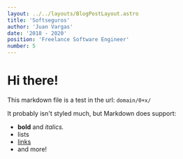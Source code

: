 ```yaml
---
layout: ../../layouts/BlogPostLayout.astro
title: 'Softseguros'
author: 'Juan Vargas'
date: '2018 - 2020'
position: 'Freelance Software Engineer'
number: 5
---
```


# Hi there!

This markdown file is a test in the url: `domain/0+x/`

It probably isn't styled much, but Markdown does support:

- **bold** and _italics._
- lists
- [links](https://astro.build)
- and more!

